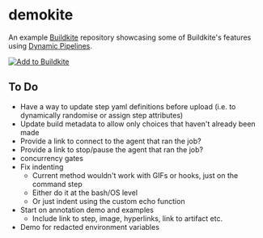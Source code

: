 # demokite

An example [Buildkite](https://buildkite.com/) repository showcasing some of Buildkite's features using [Dynamic Pipelines](https://buildkite.com/docs/pipelines/defining-steps#dynamic-pipelines).

[![Add to Buildkite](https://buildkite.com/button.svg)](https://buildkite.com/new)

## To Do

- Have a way to update step yaml definitions before upload (i.e. to dynamically randomise or assign step attributes)
- Update build metadata to allow only choices that haven't already been made
- Provide a link to connect to the agent that ran the job?
- Provide a link to stop/pause the agent that ran the job?
- concurrency gates
- Fix indenting
  - Current method wouldn't work with GIFs or hooks, just on the command step
  - Either do it at the bash/OS level
  - Or just indent using the custom echo function
- Start on annotation demo and examples
  - Include link to step, image, hyperlinks, link to artifact etc.
- Demo for redacted environment variables

<!-- 
# to use emojis
# :thisisfine: for failing build intentionally
# :perfection: for succeeding build intentionally
# :bash:
# :sadpanda:
# :partyparrot:
# :docker:
# :metal:
# :red_button:
# :terminal:
# :speech_balloon:
# :ghost:
# :writing_hand:
# :index_pointing_at_the_viewer:
# :brain:
# :mage:
# :astronaut:
# :scientist:
# :technologist:
# :teacher:
# :artist:
# :cook:
# :supervillain:
# :superhero:
# :ninja:
# :juggling:
# :shrug:
# :pinched_fingers:
# :nail_care:
-->
